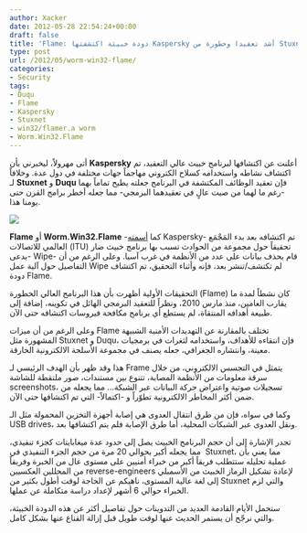 ```yaml
---
author: Xacker
date: 2012-05-28 22:54:24+00:00
draft: false
title: 'Flame: دودة خبيثة اكتشفتها Kaspersky أشد تعقيدا وخطورة من Stuxnet وDuqu'
type: post
url: /2012/05/worm-win32-flame/
categories:
- Security
tags:
- Duqu
- Flame
- Kaspersky
- Stuxnet
- win32/flamer.a worm
- Worm.Win32.Flame
---
```


أتى مهرولاً، ليخبرني بأن **Kaspersky** أعلنت عن اكتشافها لبرنامج خبيث عالي التعقيد، تم اكتشاف نشاطه واستخدامه كسلاح الكتروني مهاجماً جهات مختلفة في دول عدة. وخلافاً لـ **Stuxnet** و **Duqu** فإن تعقيد الوظائف المكتشفة في البرنامج جعلته يطيح تماماً بهما -رغم ما لهما من صيت عالٍ في تعقيدهما البرمجي- مما جعله أخطر برامج القرن حتى يومنا هذا.




[![](http://www.it-scoop.com/wp-content/uploads/2012/05/worm-win32-flame.jpg)
](http://www.it-scoop.com/wp-content/uploads/2012/05/worm-win32-flame.jpg)




**Flame** أو **Worm.Win32.Flame** -كما [أسمته](http://www.kaspersky.com/about/news/virus/2012/Kaspersky_Lab_and_ITU_Research_Reveals_New_Advanced_Cyber_Threat) Kaspersky- تم اكتشافه بعد بدء المَجْمَع العالمي للاتصالات (ITU) تحقيقاً حول مجموعة من الحوادث تسبب بها برنامج خبيث ضار -يدعى Wipe- قام بحذف بيانات على عدد من الأنظمة في غرب آسيا. وعلى الرغم من أن التفاصيل حول آلية عمل Wipe لم تكتشف/تنشر بعد، فإنه وأثناء التحقيق، تم اكتشاف دودة Flame.




التحقيقات الأولية أظهرت بأن هذا البرنامج العالي الخطورة (Flame) كان نشطاً لمدة ما يقارب العامين، منذ مارس 2010، ونظراً للتعقيد البرمجي الهائل في تكوينه، إضافة إلى طبيعة أهدافه المنتقاة، لم يستطع أي برنامج مكافحة فيروسات اكتشافه حتى الآن.




وعلى الرغم من أن ميزات Flame تختلف بالمقارنة عن التهديدات الأمنية الشبيهة المشهورة مثل Stuxnet و Duqu، فإن انتقاءه للأهداف، واستخدامه لثغرات في برمجيات معينة، وانتشاره الجغرافي، جعله يصنف في مجموعة الأسلحة الالكترونية الخارقة.




هذا وقد ظهر بأن الهدف الرئيسي لـ Frame يتمثل في التجسس الالكتروني، من خلال سرقة معلومات من الأنظمة المصابة، تتنوع بين مستندات، صور ملتقطة للشاشة screenshots، تسجيلات صوتية واعتراض حركة البيانات عبر الشبكة... مما يجعله من ضمن أكثر المخاطر الالكترونية تطوّراً و -اكتمالاً- التي تم اكتشافها حتى الآن.




وكما في سواه، فإن من طرق انتقال العدوى هي إصابة أجهزة التخزين المحمولة مثل الـ USB drives، ونقل العدوى عبر الشبكات المحلية، أما طرق الإصابة فلم يتم اكتشافها بعد.




تجدر الإشارة إلى أن حجم البرنامج الخبيث يصل إلى حدود عدة ميغابايتات كجزء تنفيذي، مما يجعله أكبر بحوالي 20 مرة من حجم الجزء التنفيذي في  Stuxnet، مما يعني بأن عملية تحليله ستتطلب فريقاً أكبر من خبراء أمنيين على مستوى عال من الخبرة وفريقاً من المحللين العكسيين reverse-engineers لإعادة تشكيل الرماز الخبيث من الأسمبلي إلى لغة عالية المستوى، ناهيكم عن الحاجة لوقت أطول بكثير من Stuxnet والتي لزم الخبراء حوالي 6 أشهر لإعداد دراسة متكاملة عن عملها.




ستحمل الأيام القادمة العديد من التدوينات حول تفاصيل أكثر عن هذه الدودة الخبيثة، والتي نرجّح أن يستمر الحديث عنها لوقت طويل قبل إزالة القناع عنها بشكل كامل.
